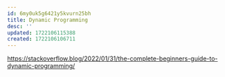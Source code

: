 ```yaml
---
id: 6my0uk5g6421y5kvurn25bh
title: Dynamic Programming
desc: ''
updated: 1722106115388
created: 1722106106711
---
```


https://stackoverflow.blog/2022/01/31/the-complete-beginners-guide-to-dynamic-programming/